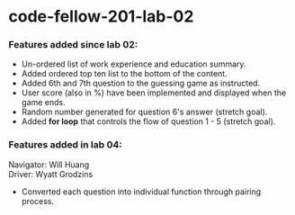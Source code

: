 # code-fellow-201-lab-02
### Features added since lab 02:
 - Un-ordered list of work experience and education summary.
 - Added ordered top ten list to the bottom of the content.
 - Added 6th and 7th question to the guessing game as instructed.
 - User score (also in %) have been implemented and displayed when the game ends.
 - Random number generated for question 6's answer (stretch goal).
 - Added **for loop** that controls the flow of question 1 - 5 (stretch goal).

### Features added in lab 04:
 Navigator: Will Huang   
 Driver: Wyatt Grodzins  
 - Converted each question into individual function through pairing process.